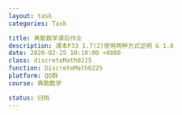 ```yaml
---
layout: task
categories: Task

title: 离散数学课后作业
description: 课本P33 1.7(2)使用两种方式证明 & 1.8
date: 2020-02-25 10:10:00 +0800
class: discreteMath0225
function: DiscreteMath0225
platform: QQ群
course: 离散数学

status: 归档
---
```


